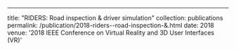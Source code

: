 ---
title: "RIDERS: Road inspection & driver simulation"
collection: publications
permalink: /publication/2018-riders--road-inspection-&.html
date: 2018
venue: '2018 IEEE Conference on Virtual Reality and 3D User Interfaces (VR)'